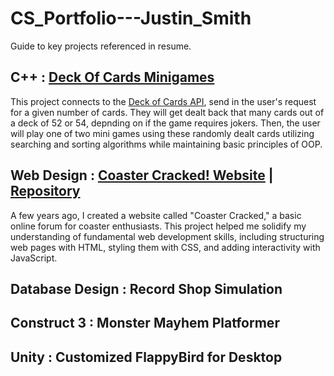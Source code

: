 # CS_Portfolio---Justin_Smith
Guide to key projects referenced in resume.

## C++ : [Deck Of Cards Minigames](https://github.com/jtsmith7248/Deck-Of-Cards-Game_ITCS-2550-Final)
  This project connects to the [Deck of Cards API](https://www.deckofcardsapi.com/), send in the user's request for a given number of cards. They will get dealt back that many cards out of a deck of 52 or 54, depnding on if the game requires jokers. Then, the user will play one of two mini games using these randomly dealt cards utilizing searching and sorting algorithms while maintaining basic principles of OOP. 


## Web Design : [Coaster Cracked! Website](https://jtsmith7248.github.io/CoasterCrackedWebsite/) | [Repository](https://github.com/jtsmith7248/CoasterCrackedWebsite/)
A few years ago, I created a website called "Coaster Cracked," a basic online forum for coaster enthusiasts. This project helped me solidify my understanding of fundamental web development skills, including structuring web pages with HTML, styling them with CSS, and adding interactivity with JavaScript.

## Database Design : Record Shop Simulation


## Construct 3 : Monster Mayhem Platformer 


## Unity : Customized FlappyBird for Desktop


